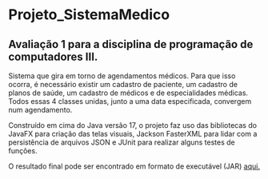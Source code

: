 # Projeto_SistemaMedico
 <h2>Avaliação 1 para a disciplina de programação de computadores III.</h2>

 <p>Sistema que gira em torno de agendamentos médicos. Para que isso ocorra, é necessário existir um cadastro de paciente, um cadastro de planos de saúde, um cadastro de médicos e de especialidades médicas. Todos essas 4 classes unidas, junto a uma data especificada, convergem num agendamento.</p>
 
 <p>Construído em cima do Java versão 17, o projeto faz uso das bibliotecas do JavaFX para criação das telas visuais, Jackson FasterXML para lidar com a persistência de arquivos JSON e JUnit para realizar alguns testes de funções.</p> 
 
 <p>O resultado final pode ser encontrado em formato de executável (JAR) <a href link="https://drive.google.com/file/d/1TqouKQznZ_6WmvY7fMFuoIPFBWg-fyMb/view?usp=share_link">aqui</href>.</p>
